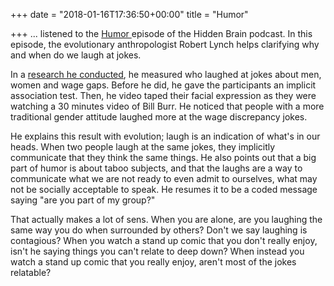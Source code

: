 +++
date = "2018-01-16T17:36:50+00:00"
title = "Humor"

+++
... listened to the [Humor ](https://www.npr.org/2015/12/08/458307977/how-what-makes-you-laugh-and-cringe-reveals-your-hidden-biases)episode of the Hidden Brain podcast. In this episode, the evolutionary anthropologist Robert Lynch helps clarifying why and when do we laugh at jokes.

In a [research he conducted](https://www.researchgate.net/publication/248821811_It%27s_funny_because_we_think_it%27s_true_laughter_is_augmented_by_implicit_preferences), he measured who laughed at jokes about men, women and wage gaps. Before he did, he gave the participants an implicit association test. Then, he video taped their facial expression as they were watching a 30 minutes video of Bill Burr. He noticed that people with a more traditional gender attitude laughed more at the wage discrepancy jokes.

He explains this result with evolution; laugh is an indication of what's in our heads. When two people laugh at the same jokes, they implicitly communicate that they think the same things. He also points out that a big part of humor is about taboo subjects, and that the laughs are a way to communicate what we are not ready to even admit to ourselves, what may not be socially acceptable to speak. He resumes it to be a coded message saying "are you part of my group?"

That actually makes a lot of sens. When you are alone, are you laughing the same way you do when surrounded by others? Don't we say laughing is contagious? When you watch a stand up comic that you don't really enjoy, isn't he saying things you can't relate to deep down? When instead you watch a stand up comic that you really enjoy, aren't most of the jokes relatable?